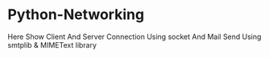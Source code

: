 # Python-Networking
Here Show Client And Server Connection Using socket And Mail Send Using smtplib &amp; MIMEText library

